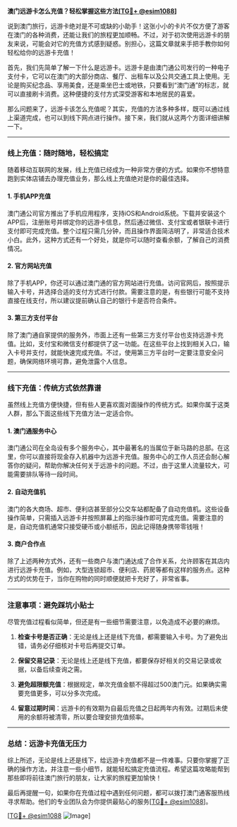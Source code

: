**澳门远游卡怎么充值？轻松掌握这些方法[[TG💪+ @esim1088](https://t.me/s/esim1088)]**

说到澳门旅行，远游卡绝对是不可或缺的小助手！这张小小的卡片不仅方便了游客在澳门的各种消费，还能让我们的旅程更加顺畅。不过，对于初次使用远游卡的朋友来说，可能会对它的充值方式感到疑惑。别担心，这篇文章就来手把手教你如何轻松给你的远游卡充值！

首先，我们先简单了解一下什么是远游卡。远游卡是由澳门通公司发行的一种电子支付卡，它可以在澳门的大部分商店、餐厅、出租车以及公共交通工具上使用。无论是购买纪念品、享用美食，还是乘坐巴士或地铁，只要看到“澳门通”的标志，就可以直接刷卡消费。这种便捷的支付方式深受游客和本地居民的喜爱。

那么问题来了，远游卡该怎么充值呢？其实，充值的方法多种多样，既可以通过线上渠道完成，也可以到线下网点进行操作。接下来，我们就从这两个方面详细讲解一下。

---

### **线上充值：随时随地，轻松搞定**

随着移动互联网的发展，线上充值已经成为一种非常方便的方式。如果你不想特意跑到实体店铺去办理充值业务，那么线上充值绝对是你的最佳选择。

#### **1. 手机APP充值**
澳门通公司官方推出了手机应用程序，支持iOS和Android系统。下载并安装这个APP后，注册账号并绑定你的远游卡信息，然后通过微信、支付宝或者银联卡进行支付即可完成充值。整个过程只需几分钟，而且操作界面简洁明了，非常适合技术小白。此外，这种方式还有一个好处，就是你可以随时查看余额，了解自己的消费情况。

#### **2. 官方网站充值**
除了手机APP，你还可以通过澳门通的官方网站进行充值。访问官网后，按照提示输入卡号，并选择合适的支付方式进行付款。需要注意的是，有些银行可能不支持直接在线支付，所以建议提前确认自己的银行卡是否符合条件。

#### **3. 第三方支付平台**
除了澳门通自家提供的服务外，市面上还有一些第三方支付平台也支持远游卡充值。比如，支付宝和微信支付都提供了这一功能。在这些平台上找到相关入口，输入卡号并支付，就能快速完成充值。不过，使用第三方平台时一定要注意安全问题，确保网络环境可靠，避免泄露个人信息。

---

### **线下充值：传统方式依然靠谱**

虽然线上充值方便快捷，但有些人更喜欢面对面操作的传统方式。如果你属于这类人群，那么下面这些线下充值方法一定适合你。

#### **1. 澳门通服务中心**
澳门通公司在全岛设有多个服务中心，其中最著名的当属位于新马路的总部。在这里，你可以直接将现金存入机器中为远游卡充值。服务中心的工作人员还会耐心解答你的疑问，帮助你解决任何关于远游卡的问题。不过，由于这里人流量较大，可能需要排队等待一段时间。

#### **2. 自动充值机**
澳门的各大商场、超市、便利店甚至部分公交车站都配备了自动充值机。这些设备操作简单，只需插入远游卡并按照屏幕上的指示操作即可完成充值。需要注意的是，自动充值机通常只接受硬币或小额纸币，因此记得随身携带零钱哦！

#### **3. 商户合作点**
除了上述两种方式外，还有一些商户与澳门通达成了合作关系，允许顾客在其店内进行远游卡充值。例如，大型连锁超市、便利店、药房等都有这样的服务点。这种方式的优势在于，当你在购物的同时顺便就把卡充好了，非常省事。

---

### **注意事项：避免踩坑小贴士**

尽管充值过程看似简单，但还是有一些细节需要注意，以免造成不必要的麻烦。

1. **检查卡号是否正确**：无论是线上还是线下充值，都需要输入卡号。为了避免出错，请务必仔细核对卡号后再提交订单。
   
2. **保留交易记录**：无论是线上还是线下充值，都要保存好相关的交易记录或收据，以备后续查询之需。

3. **避免超限额充值**：根据规定，单次充值金额不得超过500澳门元。如果确实需要充值更多，可以分多次完成。

4. **留意过期时间**：远游卡的有效期为自最后充值之日起两年内有效。过期后未使用的余额将被清零，所以要合理安排充值频率。

---

### **总结：远游卡充值无压力**

综上所述，无论是线上还是线下，给远游卡充值都不是一件难事。只要你掌握了正确的操作方法，并注意一些小细节，就能轻松搞定充值流程。希望这篇攻略能帮到那些即将前往澳门旅行的朋友，让大家的旅程更加愉快！

最后再提醒一句，如果你在充值过程中遇到任何问题，都可以拨打澳门通客服热线寻求帮助。他们的专业团队会为你提供最贴心的服务[[TG💪+ @esim1088](https://t.me/s/esim1088)]。

[[TG💪+ @esim1088](https://t.me/s/esim1088) ![Image](https://i.postimg.cc/4NQfJmqS/Snipaste-2025-05-13-00-14-12.png)]